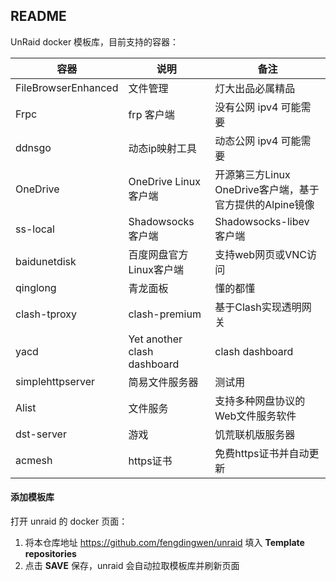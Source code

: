 ## README

UnRaid docker 模板库，目前支持的容器：

|容器|说明|备注|
|---|---|---|
|FileBrowserEnhanced|文件管理| 灯大出品必属精品|
|Frpc| frp 客户端| 没有公网 ipv4 可能需要|
|ddnsgo| 动态ip映射工具| 动态公网 ipv4 可能需要|
|OneDrive| OneDrive Linux 客户端| 开源第三方Linux OneDrive客户端，基于官方提供的Alpine镜像|
|ss-local| Shadowsocks 客户端| Shadowsocks-libev 客户端 |
|baidunetdisk| 百度网盘官方Linux客户端| 支持web网页或VNC访问 |
|qinglong| 青龙面板| 懂的都懂 |
|clash-tproxy|clash-premium|基于Clash实现透明网关|
|yacd|Yet another clash dashboard|clash dashboard|
|simplehttpserver|简易文件服务器|测试用|
|Alist|文件服务|支持多种网盘协议的Web文件服务软件|
|dst-server|游戏|饥荒联机版服务器|
|acmesh|https证书|免费https证书并自动更新|

#### 添加模板库

打开 unraid 的 docker 页面：

1. 将本仓库地址 https://github.com/fengdingwen/unraid 填入 **Template repositories**
2. 点击 **SAVE** 保存，unraid 会自动拉取模板库并刷新页面